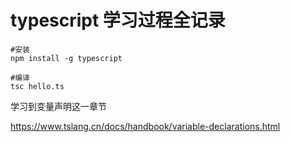 <!--
 * @LastEditors: Mark
 * @Description: In User Settings Edit
 * @Author: Mark
 * @Date: 2019-05-01 21:16:49
 * @LastEditTime: 2019-05-02 00:12:18
 -->
# typescript 学习过程全记录

```shell
#安装
npm install -g typescript

#编译
tsc hello.ts
```


学习到变量声明这一章节

<https://www.tslang.cn/docs/handbook/variable-declarations.html>